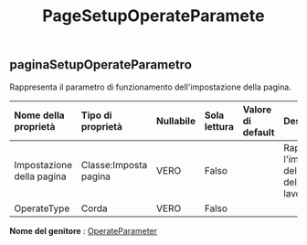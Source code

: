 ﻿---
title: PageSetupOperateParamete
second_title: Aspose.Cells Cloud Documen
type: docs
url: /it/specification/model/pagesetupoperateparameter/
description: "Aspose.Cells Specifica del modello cloud: PageSetupOperateParameter. Gestisci facilmente Excel e altri fogli di calcolo con funzionalità come apertura, generazione, modifica, divisione, unione, confronto e conversione"
kwords: Excel, Office, Foglio di calcolo, Cloud REST API, PageSetupOperateParameter
weight: 50
---
## **paginaSetupOperateParametro**

 Rappresenta il parametro di funzionamento dell'impostazione della pagina.

| Nome della proprietà| Tipo di proprietà| Nullabile| Sola lettura| Valore di default| Descrizione|
|:- |:- |:- |:- |:- |:- |
| Impostazione della pagina| Classe:Imposta pagina| VERO| Falso|| Rappresenta l'impostazione della pagina del foglio di lavoro.|
| OperateType| Corda| VERO| Falso|||

**Nome del genitore** : [OperateParameter](/specification/model/operateparameter)

